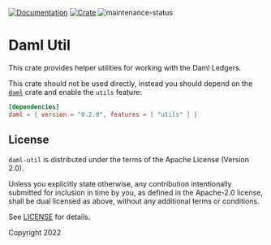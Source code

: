 [![Documentation](https://docs.rs/daml-util/badge.svg)](https://docs.rs/daml-util)
[![Crate](https://img.shields.io/crates/v/daml-util.svg)](https://crates.io/crates/daml-util)
![maintenance-status](https://img.shields.io/badge/maintenance-experimental-blue.svg)

# Daml Util

This crate provides helper utilities for working with the Daml Ledgers.

This crate should not be used directly, instead you should depend on the [`daml`](https://crates.io/crates/daml) crate
and enable the `utils` feature:

```toml
[dependencies]
daml = { version = "0.2.0", features = [ "utils" ] }
```

## License

`daml-util` is distributed under the terms of the Apache License (Version 2.0).

Unless you explicitly state otherwise, any contribution intentionally submitted for inclusion in time by you, as defined
in the Apache-2.0 license, shall be dual licensed as above, without any additional terms or conditions.

See [LICENSE](LICENSE) for details.

Copyright 2022
